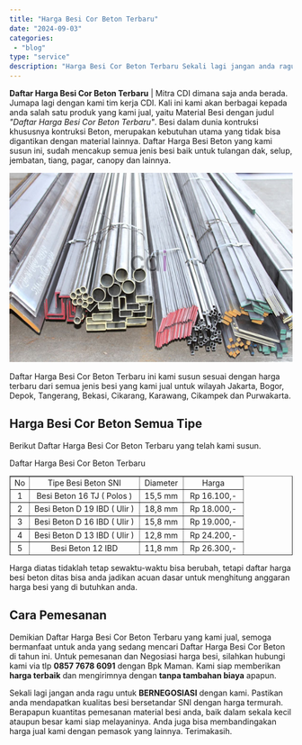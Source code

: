 ```yaml
---
title: "Harga Besi Cor Beton Terbaru"
date: "2024-09-03"
categories:
 - "blog"
type: "service"
description: "Harga Besi Cor Beton Terbaru Sekali lagi jangan anda ragu untuk **BERNEGOSIASI** dengan kami. Pastikan anda mendapatkan kualitas besi bersetandar SNI d..."
---
```


**Daftar Harga Besi Cor Beton Terbaru** | Mitra CDI dimana saja anda berada. Jumapa lagi dengan kami tim kerja CDI. Kali ini kami akan berbagai kepada anda salah satu produk yang kami jual, yaitu Material Besi dengan judul _"Daftar Harga Besi Cor Beton Terbaru"_. Besi dalam dunia kontruksi khususnya kontruksi Beton, merupakan kebutuhan utama yang tidak bisa digantikan dengan material lainnya. Daftar Harga Besi Beton yang kami susun ini, sudah mencakup semua jenis besi baik untuk tulangan dak, selup, jembatan, tiang, pagar, canopy dan lainnya.

!["<yoastmark](/images/blog/harga-besi.jpg)

Daftar Harga Besi Cor Beton Terbaru ini kami susun sesuai dengan harga  terbaru dari semua jenis besi yang kami jual untuk wilayah Jakarta, Bogor, Depok, Tangerang, Bekasi, Cikarang, Karawang, Cikampek dan Purwakarta.

 ## Harga Besi Cor Beton Semua Tipe

Berikut Daftar Harga Besi Cor Beton Terbaru yang telah kami susun.

Daftar Harga Besi Cor Beton Terbaru
<table style="text-align: center; height: 141px;" border="1" width="100%" cellspacing="0" cellpadding="3"><tbody><tr><td><div class="style4" align="center"><span>No</span></div></td><td><div class="style4" align="center"><span>Tipe Besi Beton SNI</span></div></td><td><span>Diameter</span></td><td><div class="style4" align="center"><span>Harga</span></div></td></tr><tr><td>1</td><td><div id="stcpDiv">Besi Beton 16 TJ ( Polos )</div></td><td>15,5 mm</td><td>Rp 16.100,-</td></tr><tr><td>2</td><td><div id="stcpDiv">Besi Beton D 19 IBD ( Ulir )</div></td><td>18,8 mm</td><td>Rp 18.000,-</td></tr><tr><td>3</td><td><div id="stcpDiv">Besi Beton D 16 IBD ( Ulir )</div></td><td>15,8 mm</td><td>Rp 19.000,-</td></tr><tr><td>4</td><td>Besi Beton&nbsp;D 13 IBD ( Ulir )</td><td>12,8 mm</td><td>Rp 24.200,-</td></tr><tr><td>5</td><td>Besi Beton 12 IBD</td><td>11,8 mm</td><td>Rp 26.300,-</td></tr><tr><td>6</td><td>Besi Beton 10 IBD</td><td>9,8 mm</td><td>Rp 28.900,-</td></tr><tr><td>7</td><td>Besi Cor Beton 8 IBD</td><td>7,8 mm</td><td>Rp 39.700,-</td></tr><tr><td>8</td><td>Besi Beton&nbsp;D 19 TJ</td><td>18,5 mm</td><td>Rp 59.600,-</td></tr><tr><td>9</td><td>&nbsp;Besi Beton D 16 TJ</td><td>15,5 mm</td><td>Rp 82.600,-</td></tr><tr><td>10</td><td>&nbsp;Besi Beton D 13 TJ</td><td>12,5 mm</td><td>Rp 103.125,-</td></tr><tr><td>11</td><td>&nbsp;Besi Beton D 10 TJ</td><td>9,5 mm</td><td>Rp 153.200,-</td></tr><tr><td>12</td><td>&nbsp;Besi Beton 12 TJ</td><td>&nbsp;11,5 mm</td><td>Rp 36.800,-</td></tr><tr><td>13</td><td>&nbsp;Besi Beton 10 TJ</td><td>&nbsp;9,5 mm</td><td>Rp 53.800,-</td></tr><tr><td>14</td><td>&nbsp;Besi Cor Beton 8 TJ</td><td>7,5 mm</td><td>Rp 75.200,-</td></tr><tr><td>15</td><td>&nbsp;Besi Beton 12 MSS BJKU</td><td>&nbsp;9,5 mm</td><td>Rp 33.200,-</td></tr><tr><td>16</td><td>&nbsp;Besi Beton 10 MSS BJKU</td><td>&nbsp;8 mm</td><td>Rp 47.000,-</td></tr><tr><td>17</td><td>&nbsp;Besi Beton 8 MSS BJKU</td><td>&nbsp;6,2 mm</td><td>Rp 63.200,-</td></tr><tr><td>18</td><td>&nbsp;Besi Beton 12 SPI BJKU</td><td>10,5 mm</td><td>Rp 43.000,-</td></tr><tr><td>19</td><td>&nbsp;Besi Beton 10 SPI BJKU</td><td>&nbsp;8,7 mm</td><td>Rp 63.000,-</td></tr><tr><td>20</td><td>&nbsp;Besi Beton Cor 8 SPI BJKU</td><td>&nbsp;7 mm</td><td>Rp 88.000,-</td></tr><tr><td>21</td><td>&nbsp;Besi Beton D 16 SRB</td><td>&nbsp;15,2 mm</td><td>Rp 63.500,-</td></tr><tr><td>22</td><td>Besi Beton D 163SRB</td><td>&nbsp;12,2 mm</td><td>Rp 105.800,-</td></tr><tr><td>23</td><td>&nbsp;Besi Beton 12 SRB</td><td>11,2 mm</td><td>Rp 157.000,-</td></tr><tr><td>24</td><td>&nbsp;Besi Beton 10 SRB</td><td>9,1 mm</td><td>Rp 219.000,-</td></tr><tr><td>25</td><td>&nbsp;Besi Beton Cor 8 SRB</td><td>7,1 mm</td><td>Rp 44.000,-</td></tr><tr><td>26</td><td>&nbsp;Besi Beton TARIK 6 mm</td><td>5,8 mm</td><td>Rp 65.900,-</td></tr><tr><td>27</td><td>&nbsp;Besi Beton TARIK 6 mm</td><td>&nbsp;5,6 mm</td><td>Rp 91.300,-</td></tr><tr><td>28</td><td>&nbsp;Besi Beton TARIK 6 mm</td><td>&nbsp;5,2 mm</td><td>Rp 108.300,-</td></tr><tr><td>29</td><td>&nbsp;Besi Beton TARIK 5 mm</td><td>&nbsp;4,2 mm</td><td>Rp 161.000,-</td></tr><tr><td>30</td><td>&nbsp;Besi Beton TARIK 4 mm</td><td>4 mm</td><td>Rp 223.700,-</td></tr><tr><td>31</td><td>&nbsp;Besi Beton TARIK 4 mm</td><td>&nbsp;3,8 mm</td><td>Rp 153.400,-</td></tr></tbody></table>
Harga diatas tidaklah tetap sewaktu-waktu bisa berubah, tetapi daftar harga besi beton ditas bisa anda jadikan acuan dasar untuk menghitung anggaran harga besi yang di butuhkan anda.

 ## Cara Pemesanan

Demikian Daftar Harga Besi Cor Beton Terbaru yang kami jual, semoga bermanfaat untuk anda yang sedang mencari Daftar Harga Besi Cor Beton di tahun ini. Untuk pemesanan dan Negosiasi harga besi, silahkan hubungi kami via tlp **0857 7678 6091** dengan Bpk Maman. Kami siap memberikan **harga terbaik** dan mengirimnya dengan **tanpa tambahan biaya** apapun.

Sekali lagi jangan anda ragu untuk **BERNEGOSIASI** dengan kami. Pastikan anda mendapatkan kualitas besi bersetandar SNI dengan harga termurah. Berapapun kuantitas pemesanan material besi anda, baik dalam sekala kecil ataupun besar kami siap melayaninya. Anda juga bisa membandingakan harga jual kami dengan pemasok yang lainnya. Terimakasih.


